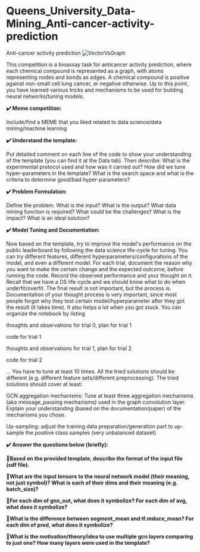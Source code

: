 # Queens_University_Data-Mining_Anti-cancer-activity-prediction
Anti-cancer activity prediction
![VectorVsGraph](https://github.com/Bilal-Elhlwany/Queens_University_Data-Mining_Anti-cancer-activity-prediction/assets/100938358/2e6bf1a6-1967-4b9f-bcd1-27d176965c80)

This competition is a bioassay task for anticancer activity prediction, where each chemical compound is represented as a graph, with atoms representing nodes and bonds as edges. A chemical compound is positive against non-small cell lung cancer, or negative otherwise. Up to this point, you have learned various tricks and mechanisms to be used for building neural networks/tuning models.

**✔️ Meme competition:**

Include/find a MEME that you liked related to data science/data mining/machine learning

**✔️ Understand the template:**

Put detailed comment on each line of the code to show your understanding of the template (you can find it at the Data tab). Then describe: What is the experimental protocol used and how was it carried out? How did we tune hyper-parameters in the template? What is the search space and what is the criteria to determine good/bad hyper-parameters?

**✔️ Problem Formulation:**

Define the problem. What is the input? What is the output? What data mining function is required? What could be the challenges? What is the impact? What is an ideal solution?

**✔️ Model Tuning and Documentation:**

Now based on the template, try to improve the model's performance on the public leaderboard by following the data science life-cycle for tuning. You can try different features, different hyperparameters/configurations of the model, and even a different model. For each trial, document the reason why you want to make the certain change and the expected outcome, before running the code. Record the observed performance and your thought on it. Recall that we have a DS life-cycle and we should know what to do when underfit/overfit. The final result is not important, but the process is. Documentation of your thought process is very important, since most people forgot why they test certain model/hyperparameter after they got the result (it takes time). It also helps a lot when you got stuck. You can organize the notebook by listing

thoughts and observations for trial 0, plan for trial 1

code for trial 1

thoughts and observations for trial 1, plan for trial 2

code for trial 2

…
You have to tune at least 10 times. All the tried solutions should be different (e.g. different feature sets/different preprocessing). The tried solutions should cover at least:

GCN aggregation mechanisms: Tune at least three aggregation mechanisms (aka message_passing mechanisms) used in the graph convolution layer. Explain your understanding (based on the documentation/paper) of the mechanisms you chose.

Up-sampling: adjust the training data preparation/generation part to up-sample the positive class samples (very unbalanced dataset)

**✔️ Answer the questions below (briefly):**

**🌈Based on the provided template, describe the format of the input file (sdf file).**

**🌈What are the input tensors to the neural network model (their meaning, not just symbol)? What is each of their dims and their meaning (e.g. batch_size)?**

**🌈For each dim of gnn_out, what does it symbolize? For each dim of avg, what does it symbolize?**

**🌈What is the difference between segment_mean and tf.reduce_mean? For each dim of pred, what does it symbolize?**

**🌈What is the motivation/theory/idea to use multiple gcn layers comparing to just one? How many layers were used in the template?**
